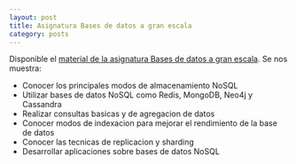 ```yaml
---
layout: post
title: Asignatura Bases de datos a gran escala
category: posts
---
```


Disponible el [material de la asignatura Bases de datos a gran escala](https://ualmtorres.github.io/AsignaturaBasesDatosGranEscala/). Se nos muestra:

* Conocer los principales modos de almacenamiento NoSQL
* Utilizar bases de datos NoSQL como Redis, MongoDB, Neo4j y Cassandra
* Realizar consultas basicas y de agregacion de datos
* Conocer modos de indexacion para mejorar el rendimiento de la base de datos
* Conocer las tecnicas de replicacion y sharding
* Desarrollar aplicaciones sobre bases de datos NoSQL